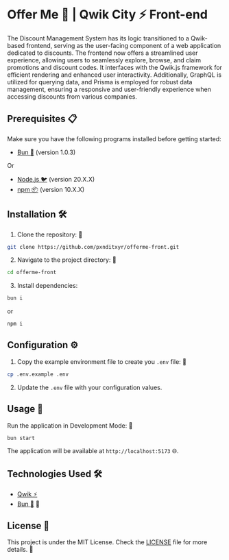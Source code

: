 # Offer Me 🌟 | Qwik City ⚡️ Front-end

The Discount Management System has its logic transitioned to a Qwik-based frontend, serving as the user-facing component of a web application dedicated to discounts. The frontend now offers a streamlined user experience, allowing users to seamlessly explore, browse, and claim promotions and discount codes. It interfaces with the Qwik.js framework for efficient rendering and enhanced user interactivity. Additionally, GraphQL is utilized for querying data, and Prisma is employed for robust data management, ensuring a responsive and user-friendly experience when accessing discounts from various companies.

## Prerequisites 📋

Make sure you have the following programs installed before getting started:

- [Bun 🧄](https://bun.sh/) (version 1.0.3)

Or

- [Node.js 🐦](https://nodejs.org/) (version 20.X.X)
- [npm 📦](https://www.npmjs.com/) (version 10.X.X)

## Installation 🛠️

1. Clone the repository: 🧬

```bash
git clone https://github.com/pxnditxyr/offerme-front.git
```

2. Navigate to the project directory: 📂

```bash
cd offerme-front
```

3. Install dependencies:

```bash
bun i
```
or

```bash
npm i
```

## Configuration ⚙️

1. Copy the example environment file to create you `.env` file: 🔑

```bash
cp .env.example .env
```

2. Update the `.env` file with your configuration values.


## Usage 🚀

Run the application in Development Mode: 🚀

```bash
bun start
```

The application will be available at `http://localhost:5173` 🌐.

## Technologies Used 🛠️

- [Qwik ⚡️](https://qwik.builder.io/)
- [Bun 🧄](https://babeljs.io/) 📜

## License 📄

This project is under the MIT License. Check the [LICENSE](LICENSE) file for more details. 📜
